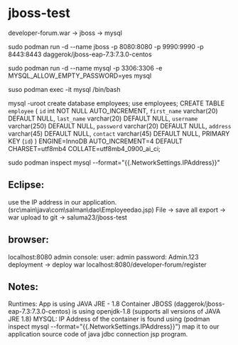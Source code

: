 # jboss-test
developer-forum.war -> jboss -> mysql

sudo podman run -d --name jboss -p 8080:8080 -p 9990:9990 -p 8443:8443 daggerok/jboss-eap-7.3:7.3.0-centos

sudo podman run -d --name mysql -p 3306:3306 -e MYSQL_ALLOW_EMPTY_PASSWORD=yes mysql 

suso podman exec -it mysql /bin/bash

mysql -uroot
create database employees;
use employees;
CREATE TABLE `employee` (
  `id` int NOT NULL AUTO_INCREMENT,
  `first_name` varchar(20) DEFAULT NULL,
  `last_name` varchar(20) DEFAULT NULL,
  `username` varchar(250) DEFAULT NULL,
  `password` varchar(20) DEFAULT NULL,
  `address` varchar(45) DEFAULT NULL,
  `contact` varchar(45) DEFAULT NULL,
  PRIMARY KEY (`id`)
) ENGINE=InnoDB AUTO_INCREMENT=4 DEFAULT CHARSET=utf8mb4 COLLATE=utf8mb4_0900_ai_ci;

sudo podman inspect mysql --format="{{.NetworkSettings.IPAddress}}"

Eclipse:
--------
use the IP address in our application. (src\main\java\com\salman\dao\Employeedao.jsp)
File -> save all
export -> war
upload to git -> saluma23/jboss-test

browser:
--------
localhost:8080
admin console: 
user: admin
password: Admin.123
deployment -> deploy war
localhost:8080/developer-forum/register

Notes:
------
Runtimes:
App is using JAVA JRE - 1.8
Container JBOSS (daggerok/jboss-eap-7.3:7.3.0-centos) is using openjdk-1.8 (supports all versions of JAVA JRE 1.8)
MYSQL:
IP Address of the container is found using (podman inspect mysql --format="{{.NetworkSettings.IPAddress}}")
map it to our application source code of java jdbc connection jsp program.
 
